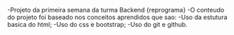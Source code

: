 -Projeto da primeira semana da turma Backend {reprograma}
-O conteudo do projeto foi baseado nos conceitos aprendidos que sao: 
   -Uso da estutura basica do html;
   -Uso do css e bootstrap;
   -Uso do git e github.
